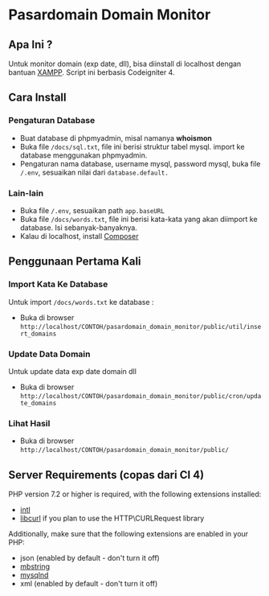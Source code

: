 # Pasardomain Domain Monitor

## Apa Ini ?

Untuk monitor domain (exp date, dll), bisa diinstall di localhost dengan bantuan [XAMPP](https://www.apachefriends.org/index.html).
Script ini berbasis Codeigniter 4.


## Cara Install
### Pengaturan Database
- Buat database di phpmyadmin, misal namanya **whoismon**
- Buka file `/docs/sql.txt`, file ini berisi struktur tabel mysql. import ke database menggunakan phpmyadmin.
- Pengaturan nama database, username mysql, password mysql, buka file `/.env`, sesuaikan nilai dari `database.default.`

### Lain-lain
- Buka file `/.env`, sesuaikan path `app.baseURL`
- Buka file `/docs/words.txt`, file ini berisi kata-kata yang akan diimport ke database. Isi sebanyak-banyaknya.
- Kalau di localhost, install [Composer](https://getcomposer.org/)

## Penggunaan Pertama Kali
### Import Kata Ke Database
Untuk import `/docs/words.txt` ke database :
- Buka di browser `http://localhost/CONTOH/pasardomain_domain_monitor/public/util/insert_domains`

### Update Data Domain
Untuk update data exp date domain dll
- Buka di browser `http://localhost/CONTOH/pasardomain_domain_monitor/public/cron/update_domains`

### Lihat Hasil
- Buka di browser `http://localhost/CONTOH/pasardomain_domain_monitor/public/`

## Server Requirements (copas dari CI 4)

PHP version 7.2 or higher is required, with the following extensions installed: 

- [intl](http://php.net/manual/en/intl.requirements.php)
- [libcurl](http://php.net/manual/en/curl.requirements.php) if you plan to use the HTTP\CURLRequest library

Additionally, make sure that the following extensions are enabled in your PHP:

- json (enabled by default - don't turn it off)
- [mbstring](http://php.net/manual/en/mbstring.installation.php)
- [mysqlnd](http://php.net/manual/en/mysqlnd.install.php)
- xml (enabled by default - don't turn it off)
